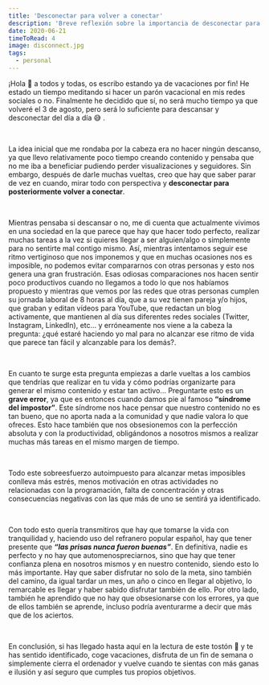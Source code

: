 ```yaml
---
title: 'Desconectar para volver a conectar'
description: 'Breve reflexión sobre la importancia de desconectar para posteriormente volver a conectar.'
date: 2020-06-21
timeToRead: 4
image: disconnect.jpg
tags:
  - personal
---
```


¡Hola 👋 a todos y todas, os escribo estando ya de vacaciones por fin! He estado un tiempo meditando si hacer un parón vacacional en mis redes sociales o no. Finalmente he decidido que sí, no será mucho tiempo ya que volveré el 3 de agosto, pero será lo suficiente para descansar y desconectar del día a día 😅 .

<br />

La idea inicial que me rondaba por la cabeza era no hacer ningún descanso, ya que llevo relativamente poco tiempo creando contenido y pensaba que no me iba a beneficiar pudiendo perder visualizaciones y seguidores. Sin embargo, después de darle muchas vueltas, creo que hay que saber parar de vez en cuando, mirar todo con perspectiva y <b>desconectar para posteriormente volver a conectar</b>.

<br />

Mientras pensaba si descansar o no, me di cuenta que actualmente vivimos en una sociedad en la que parece que hay que hacer todo perfecto, realizar muchas tareas a la vez si quieres llegar a ser alguien/algo o simplemente para no sentirte mal contigo mismo. Así, mientras intentamos seguir ese ritmo vertiginoso que nos imponemos y que en muchas ocasiones nos es imposible, no podemos evitar compararnos con otras personas y esto nos genera una gran frustración. Esas odiosas comparaciones nos hacen sentir poco productivos cuando no llegamos a todo lo que nos habíamos propuesto y mientras que vemos por las redes que otras personas cumplen su jornada laboral de 8 horas al día, que a su vez tienen pareja y/o hijos, que graban y editan vídeos para YouTube, que redactan un blog activamente, que mantienen al día sus diferentes redes sociales (Twitter, Instagram, LinkedIn), etc... y erróneamente nos viene a la cabeza la pregunta: ¿qué estaré haciendo yo mal para no alcanzar ese ritmo de vida que parece tan fácil y alcanzable para los demás?.

<br />

En cuanto te surge esta pregunta empiezas a darle vueltas a los cambios que tendrías que realizar en tu vida y cómo podrías organizarte para generar el mismo contenido y estar tan activo... Preguntarte esto es un <b>grave error</b>, ya que es entonces cuando damos pie al famoso <b>“síndrome del impostor”</b>. Este síndrome nos hace pensar que nuestro contenido no es tan bueno, que no aporta nada a la comunidad y que nadie valora lo que ofreces. Esto hace también que nos obsesionemos con la perfección absoluta y con la productividad, obligándonos a nosotros mismos a realizar muchas más tareas en el mismo margen de tiempo.

<br />

Todo este sobreesfuerzo autoimpuesto para alcanzar metas imposibles conlleva más estrés, menos motivación en otras actividades no relacionadas con la programación, falta de concentración y otras consecuencias negativas con las que más de uno se sentirá ya identificado.

<br />

Con todo esto quería transmitiros que hay que tomarse la vida con tranquilidad y, haciendo uso del refranero popular español, hay que tener presente que <i><b>“las prisas nunca fueron buenas”</b></i>. En definitiva, nadie es perfecto y no hay que automenospreciarnos, sino que hay que tener confianza plena en nosotros mismos y en nuestro contenido, siendo esto lo más importante. Hay que saber disfrutar no solo de la meta, sino también del camino, da igual tardar un mes, un año o cinco en llegar al objetivo, lo remarcable es llegar y haber sabido disfrutar también de ello. Por otro lado, también he aprendido que no hay que obsesionarse con los errores, ya que de ellos también se aprende, incluso podría aventurarme a decir que más que de los aciertos.

<br />

En conclusión, si has llegado hasta aquí en la lectura de este tostón 👏 y te has sentido identificado, coge vacaciones, disfruta de un fin de semana o simplemente cierra el ordenador y vuelve cuando te sientas con más ganas e ilusión y así seguro que cumples tus propios objetivos.
